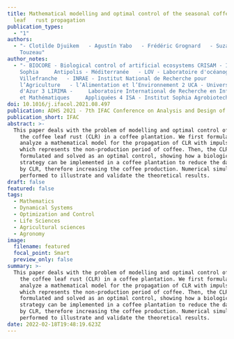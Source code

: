 ```yaml
---
title: Mathematical modelling and optimal control of the seasonal coffee
  leaf   rust propagation
publication_types:
  - "1"
authors:
  - "- Clotilde Djuikem   - Agustín Yabo   - Frédéric Grognard   - Suzanne
    Touzeau"
author_notes:
  - "- BIOCORE - Biological control of artificial ecosystems CRISAM - Inria
    Sophia     Antipolis - Méditerranée   - LOV - Laboratoire d'océanographie de
    Villefranche   - INRAE - Institut National de Recherche pour
    l’Agriculture   - l’Alimentation et l’Environnement 2 UCA - Université Côte
    d'Azur 3 LIRIMA -     Laboratoire International de Recherche en Informatique
    et Mathématiques     Appliquées 4 ISA - Institut Sophia Agrobiotech"
doi: 10.1016/j.ifacol.2021.08.497
publication: ADHS 2021 - 7th IFAC Conference on Analysis and Design of Hybrid Systems
publication_short: IFAC
abstract: >-
  This paper deals with the problem of modelling and optimal control of
    the coffee leaf rust (CLR) in a coffee plantation. We first formulate and
    analyze a mathematical model for the propagation of CLR with impulsive effect,
    which represents the non-production period of coffee. Then, the CLR control is
    formulated and solved as an optimal control, showing how a biological control
    strategy can be implemented in a coffee plantation to reduce the damage caused
    by CLR, therefore increasing the coffee production. Numerical simulations are
    performed to illustrate and validate the theoretical results.
draft: false
featured: false
tags:
  - Mathematics
  - Dynamical Systems
  - Optimization and Control
  - Life Sciences
  - Agricultural sciences
  - Agronomy
image:
  filename: featured
  focal_point: Smart
  preview_only: false
summary: >-
  This paper deals with the problem of modelling and optimal control of
    the coffee leaf rust (CLR) in a coffee plantation. We first formulate and
    analyze a mathematical model for the propagation of CLR with impulsive effect,
    which represents the non-production period of coffee. Then, the CLR control is
    formulated and solved as an optimal control, showing how a biological control
    strategy can be implemented in a coffee plantation to reduce the damage caused
    by CLR, therefore increasing the coffee production. Numerical simulations are
    performed to illustrate and validate the theoretical results.
date: 2022-02-18T19:48:19.623Z
---
```

